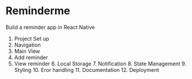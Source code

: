 # Reminderme
Build a reminder app in React Native
1. Project Set up
2. Navigation
3. Main View
4. Add reminder
5. View reminder
   6. Local Storage
   7. Notification
   8. State Management
   9. Styling
   10. Eror handling
   11. Documentation
   12. Deployment
